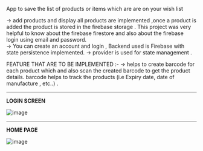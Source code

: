 App to save the list of products or items which are are on your wish list

-> add products and display all products are implemented ,once a product is added the product is stored in the firebase storage . This project was very helpful to know      about the firebase firestore and also about the firebase login using email and password.  
-> You can create an account and login , Backend used is Firebase with state persistence implemented.
-> provider is used for state management .

FEATURE THAT ARE TO BE IMPLEMENTED :-
-> helps to create barcode for each product which and also scan the created barcode to get the product details. barcode helps to track the products (i.e Expiry date, date of manufacture , etc..) .



--------------------------------------------------------------------------------------------------------------------------------------------------------------------
**LOGIN SCREEN**                                                                                                               


![image](https://user-images.githubusercontent.com/92781591/185750492-d353397a-476a-4762-8cf6-12e569c64218.png)                 

--------------------------------------------------------------------------------------------------------------------------------------------------------------------

**HOME PAGE**



![image](https://user-images.githubusercontent.com/92781591/185750627-7811519d-5bc5-44cd-9126-03b6db6ddd86.png)




